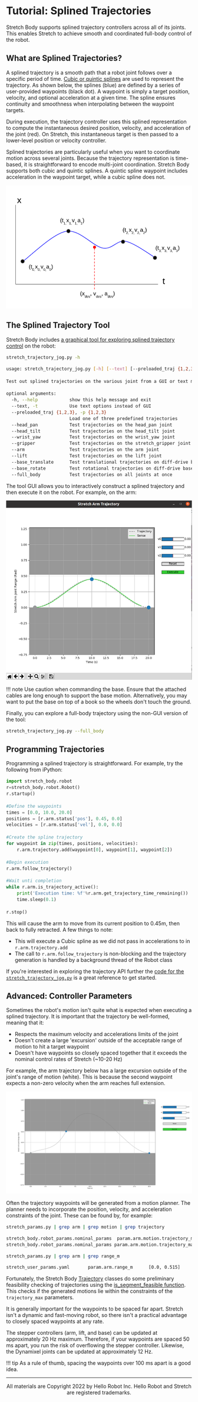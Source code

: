 # Tutorial: Splined Trajectories

Stretch Body supports splined trajectory controllers across all of its joints. This enables Stretch to achieve smooth and coordinated full-body control of the robot. 

## What are Splined Trajectories?

A splined trajectory is a smooth path that a robot joint follows over a specific period of time. [Cubic or quintic splines](https://en.wikipedia.org/wiki/Spline_(mathematics)) are used to represent the trajectory. As shown below, the splines (blue) are defined by a series of user-provided waypoints (black dot). A waypoint is simply a target position, velocity, and optional acceleration at a given time. The spline ensures continuity and smoothness when interpolating between the waypoint targets.

During execution, the trajectory controller uses this splined representation to compute the instantaneous desired position, velocity, and acceleration of the joint (red). On Stretch, this instantaneous target is then passed to a lower-level position or velocity controller. 

Splined trajectories are particularly useful when you want to coordinate motion across several joints. Because the trajectory representation is time-based, it is straightforward to encode multi-joint coordination. Stretch Body supports both cubic and quintic splines. A quintic spline waypoint includes acceleration in the waypoint target, while a cubic spline does not.

![alt_text](images/splined_traj.png "image_tooltip")

## The Splined Trajectory Tool

Stretch Body includes [a graphical tool for exploring splined trajectory control](https://github.com/hello-robot/stretch_body/blob/master/tools/bin/stretch_trajectory_jog.py) on the robot:

```{.bash .shell-prompt}
stretch_trajectory_jog.py -h
```
```{.bash .no-copy}
usage: stretch_trajectory_jog.py [-h] [--text] [--preloaded_traj {1,2,3}] (--head_pan | --head_tilt | --wrist_yaw | --gripper | --arm | --lift | --base_translate | --base_rotate | --full_body)

Test out splined trajectories on the various joint from a GUI or text menu.

optional arguments:
  -h, --help            show this help message and exit
  --text, -t            Use text options instead of GUI
  --preloaded_traj {1,2,3}, -p {1,2,3}
                        Load one of three predefined trajectories
  --head_pan            Test trajectories on the head_pan joint
  --head_tilt           Test trajectories on the head_tilt joint
  --wrist_yaw           Test trajectories on the wrist_yaw joint
  --gripper             Test trajectories on the stretch_gripper joint
  --arm                 Test trajectories on the arm joint
  --lift                Test trajectories on the lift joint
  --base_translate      Test translational trajectories on diff-drive base
  --base_rotate         Test rotational trajectories on diff-drive base
  --full_body           Test trajectories on all joints at once
```

The tool GUI allows you to interactively construct a splined trajectory and then execute it on the robot. For example, on the arm:

![alt_text](images/traj_gui.png "image_tooltip")

!!! note
    Use caution when commanding the base. Ensure that the attached cables are long enough to support the base motion. Alternatively, you may want to put the base on top of a book so the wheels don't touch the ground.

Finally, you can explore a full-body trajectory using the non-GUI version of the tool:

```{.bash .shell-prompt}
stretch_trajectory_jog.py --full_body
```

## Programming Trajectories

Programming a splined trajectory is straightforward. For example, try the following from iPython:

```python
import stretch_body.robot
r=stretch_body.robot.Robot()
r.startup()

#Define the waypoints
times = [0.0, 10.0, 20.0]
positions = [r.arm.status['pos'], 0.45, 0.0]
velocities = [r.arm.status['vel'], 0.0, 0.0]

#Create the spline trajectory
for waypoint in zip(times, positions, velocities):
    r.arm.trajectory.add(waypoint[0], waypoint[1], waypoint[2])

#Begin execution
r.arm.follow_trajectory()

#Wait unti completion
while r.arm.is_trajectory_active():
	print('Execution time: %f'%r.arm.get_trajectory_time_remaining())
    time.sleep(0.1)

r.stop()
```

This will cause the arm to move from its current position to 0.45m, then back to fully retracted. A few things to note:

* This will execute a Cubic spline as we did not pass in accelerations to in `r.arm.trajectory.add`
* The call to `r.arm.follow_trajectory` is non-blocking and the trajectory generation is handled by a background thread of the Robot class

If you're interested in exploring the trajectory API further the [code for the `stretch_trajectory_jog.py`](https://github.com/hello-robot/stretch_body/blob/master/tools/bin/stretch_trajectory_jog.py) is a great reference to get started.

## Advanced: Controller Parameters

Sometimes the robot's motion isn't quite what is expected when executing a splined trajectory. It is important that the trajectory be well-formed, meaning that it:

* Respects the maximum velocity and accelerations limits of the joint
* Doesn't create a large 'excursion' outside of the acceptable range of motion to hit a target waypoint
* Doesn't have waypoints so closely spaced together that it exceeds the nominal control rates of Stretch (~10-20 Hz)

For example, the arm trajectory below has a large excursion outside of the joint's range of motion (white). This is because the second waypoint expects a non-zero velocity when the arm reaches full extension.

![](./images/bad_trajectory.png)

Often the trajectory waypoints will be generated from a motion planner. The planner needs to incorporate the position, velocity, and acceleration constraints of the joint. These can be found by, for example:

```{.bash .shell-prompt}
stretch_params.py | grep arm | grep motion | grep trajectory
```
```{.bash .no-copy}
stretch_body.robot_params.nominal_params  param.arm.motion.trajectory_max.vel_m    0.4             
stretch_body.robot_params.nominal_params param.arm.motion.trajectory_max.accel_m   0.4
```

```{.bash .shell-prompt}
stretch_params.py | grep arm | grep range_m
```
```{.bash .no-copy}
stretch_user_params.yaml       param.arm.range_m      [0.0, 0.515] 
```

Fortunately, the Stretch Body [Trajectory](https://github.com/hello-robot/stretch_body/blob/master/body/stretch_body/trajectories.py) classes do some preliminary feasibility checking of trajectories using the [is_segment_feasible function](https://github.com/hello-robot/stretch_body/blob/master/body/stretch_body/hello_utils.py#L290). This checks if the generated motions lie within the constraints of the `trajectory_max` parameters.

It is generally important for the waypoints to be spaced far apart. Stretch isn't a dynamic and fast-moving robot, so there isn't a practical advantage to closely spaced waypoints at any rate.

The stepper controllers (arm, lift, and base) can be updated at approximately 20 Hz maximum. Therefore, if your waypoints are spaced 50 ms apart, you run the risk of overflowing the stepper controller. Likewise, the Dynamixel joints can be updated at approximately 12 Hz. 

!!! tip
    As a rule of thumb, spacing the waypoints over 100 ms apart is a good idea.

------
<div align="center"> All materials are Copyright 2022 by Hello Robot Inc. Hello Robot and Stretch are registered trademarks.</div>
